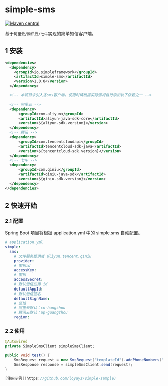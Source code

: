 # simple-sms
[![Maven central](https://maven-badges.herokuapp.com/maven-central/io.simpleframework/simple-sms/badge.svg)](https://mvnrepository.com/artifact/io.simpleframework/simple-sms)

基于`阿里云/腾讯云/七牛`实现的简单短信客户端。


## 1 安装
```xml
<dependencies>
  <dependency>
    <groupId>io.simpleframework</groupId>
    <artifactId>simple-sms</artifactId>
    <version>1.0.0</version>
  </dependency>

  <!-- 本项目未引入各sms客户端，使用时请根据实际情况自行添加以下依赖之一 -->

  <!-- 阿里云 -->
  <dependency>
      <groupId>com.aliyun</groupId>
      <artifactId>aliyun-java-sdk-core</artifactId>
      <version>${aliyun-sdk.version}</version>
  </dependency>
  <!-- 腾讯 -->
  <dependency>
      <groupId>com.tencentcloudapi</groupId>
      <artifactId>tencentcloud-sdk-java</artifactId>
      <version>${tencentcloud-sdk.version}</version>
  </dependency>
  <!-- 七牛 -->
  <dependency>
      <groupId>com.qiniu</groupId>
      <artifactId>qiniu-java-sdk</artifactId>
      <version>${qiniu-sdk.version}</version>
  </dependency>
</dependencies>
```
## 2 快速开始

### 2.1 配置
Spring Boot 项目将根据 application.yml 中的 simple.sms 自动配置。

```yml
# application.yml
simple:
  sms:
    # 文件服务提供者 aliyun,tencent,qiniu
    provider:
    # 密钥id
    accessKey:
    # 密钥
    accessSecret:
    # 默认短信应用 id
    defaultAppId:
    # 默认短信签名
    defaultSignName:
    # 区域
    # 阿里云默认：cn-hangzhou
    # 腾讯云默认：ap-guangzhou
    region:
```

### 2.2 使用
```java
@Autowired
private SimpleSmsClient simpleSmsClient;

public void test() {
    SmsRequest request = new SmsRequest("templateId").addPhoneNumbers("phoneNumbers");
    SmsResponse response = simpleSmsClient.send(request);
}

[使用示例](https://github.com/loyayz/simple-sample)
